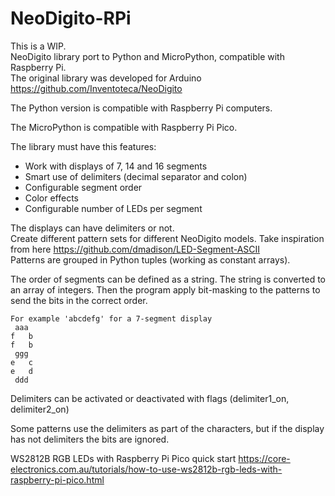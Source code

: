 # NeoDigito-RPi
This is a WIP.  
NeoDigito library port to Python and MicroPython, compatible with Raspberry Pi.  
The original library was developed for Arduino https://github.com/Inventoteca/NeoDigito  

The Python version is compatible with Raspberry Pi computers.  

The MicroPython is compatible with Raspberry Pi Pico.  

The library must have this features:
- Work with displays of 7, 14 and 16 segments
- Smart use of delimiters (decimal separator and colon)
- Configurable segment order
- Color effects
- Configurable number of LEDs per segment

The displays can have delimiters or not.  
Create different pattern sets for different NeoDigito models. Take inspiration from here https://github.com/dmadison/LED-Segment-ASCII  
Patterns are grouped in Python tuples (working as constant arrays).

The order of segments can be defined as a string. The string is converted to an array of integers.
Then the program apply bit-masking to the patterns to send the bits in the correct order.  
```
For example 'abcdefg' for a 7-segment display
 aaa
f   b
f   b
 ggg
e   c
e   d
 ddd
```

Delimiters can be activated or deactivated with flags (delimiter1_on, delimiter2_on)  

Some patterns use the delimiters as part of the characters, but if the display has not delimiters the bits are ignored.  

WS2812B RGB LEDs with Raspberry Pi Pico quick start https://core-electronics.com.au/tutorials/how-to-use-ws2812b-rgb-leds-with-raspberry-pi-pico.html  
